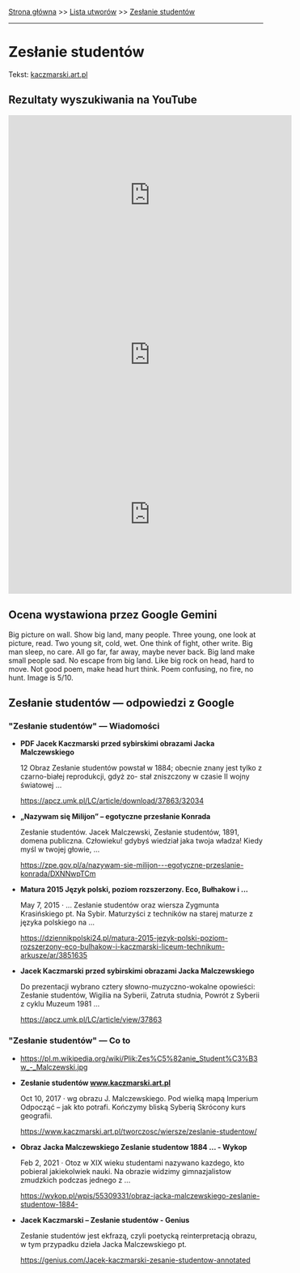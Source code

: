 [Strona główna](../index.md) >> [Lista utworów](../list.md) >> [Zesłanie studentów](688.md)

---

# Zesłanie studentów

Tekst: [kaczmarski.art.pl](https://www.kaczmarski.art.pl/tworczosc/wiersze/zeslanie-studentow/)

## Rezultaty wyszukiwania na YouTube

<iframe width="560" height="315" src="https://www.youtube.com/embed/9w7DWwTf08w?si=IdontcarewhotheIRSsendsImnotpayingtaxes" title="YouTube video player" frameborder="0" allow="accelerometer; autoplay; clipboard-write; encrypted-media; gyroscope; picture-in-picture; web-share" referrerpolicy="strict-origin-when-cross-origin" allowfullscreen></iframe>

<iframe width="560" height="315" src="https://www.youtube.com/embed/ExBKkataNsk?si=IdontcarewhotheIRSsendsImnotpayingtaxes" title="YouTube video player" frameborder="0" allow="accelerometer; autoplay; clipboard-write; encrypted-media; gyroscope; picture-in-picture; web-share" referrerpolicy="strict-origin-when-cross-origin" allowfullscreen></iframe>

<iframe width="560" height="315" src="https://www.youtube.com/embed/NrWX2FTwjao?si=IdontcarewhotheIRSsendsImnotpayingtaxes" title="YouTube video player" frameborder="0" allow="accelerometer; autoplay; clipboard-write; encrypted-media; gyroscope; picture-in-picture; web-share" referrerpolicy="strict-origin-when-cross-origin" allowfullscreen></iframe>

## Ocena wystawiona przez Google Gemini

Big picture on wall. Show big land, many people. Three young, one look at picture, read. Two young sit, cold, wet. One think of fight, other write. Big man sleep, no care. All go far, far away, maybe never back. Big land make small people sad. No escape from big land. Like big rock on head, hard to move. Not good poem, make head hurt think. Poem confusing, no fire, no hunt. Image is 5/10.


## Zesłanie studentów — odpowiedzi z Google

### "Zesłanie studentów" — Wiadomości

- **PDF Jacek Kaczmarski przed sybirskimi obrazami Jacka Malczewskiego**

    12 Obraz Zesłanie studentów powstał w 1884; obecnie znany jest tylko z czarno-białej reprodukcji, gdyż zo- stał zniszczony w czasie II wojny światowej ... 

   <https://apcz.umk.pl/LC/article/download/37863/32034>
- **„Nazywam się Milijon” – egotyczne przesłanie Konrada**

    Zesłanie studentów. Jacek Malczewski, Zesłanie studentów, 1891, domena publiczna. Człowieku! gdybyś wiedział jaka twoja władza! Kiedy myśl w twojej głowie, ... 

   <https://zpe.gov.pl/a/nazywam-sie-milijon---egotyczne-przeslanie-konrada/DXNNwpTCm>
- **Matura 2015 Język polski, poziom rozszerzony. Eco, Bułhakow i ...**

    May 7, 2015  ·  ... Zesłanie studentów oraz wiersza Zygmunta Krasińskiego pt. Na Sybir. Maturzyści z techników na starej maturze z języka polskiego na ... 

   <https://dziennikpolski24.pl/matura-2015-jezyk-polski-poziom-rozszerzony-eco-bulhakow-i-kaczmarski-liceum-technikum-arkusze/ar/3851635>
- **Jacek Kaczmarski przed sybirskimi obrazami Jacka Malczewskiego**

    Do prezentacji wybrano cztery słowno-muzyczno-wokalne opowieści: Zesłanie studentów, Wigilia na Syberii, Zatruta studnia, Powrót z Syberii z cyklu Muzeum 1981 ... 

   <https://apcz.umk.pl/LC/article/view/37863>

### "Zesłanie studentów" — Co to

- <https://pl.m.wikipedia.org/wiki/Plik:Zes%C5%82anie_Student%C3%B3w_-_Malczewski.jpg>
- **Zesłanie studentów www.kaczmarski.art.pl**

    Oct 10, 2017  ·  wg obrazu J. Malczewskiego. Pod wielką mapą Imperium Odpocząć – jak kto potrafi. Kończymy bliską Syberią Skrócony kurs geografii. 

   <https://www.kaczmarski.art.pl/tworczosc/wiersze/zeslanie-studentow/>
- **Obraz Jacka Malczewskiego Zeslanie studentow 1884 ... - Wykop**

    Feb 2, 2021  ·  Otoz w XIX wieku studentami nazywano kazdego, kto pobieral jakiekolwiek nauki. Na obrazie widzimy gimnazjalistow zmudzkich podczas jednego z ... 

   <https://wykop.pl/wpis/55309331/obraz-jacka-malczewskiego-zeslanie-studentow-1884->
- **Jacek Kaczmarski – Zesłanie studentów - Genius**

    Zesłanie studentów jest ekfrazą, czyli poetycką reinterpretacją obrazu, w tym przypadku dzieła Jacka Malczewskiego pt. 

   <https://genius.com/Jacek-kaczmarski-zesanie-studentow-annotated>

